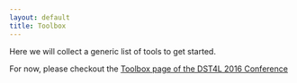 ```yaml
---
layout: default
title: Toolbox
---
```


Here we will collect a generic list of tools to get started.

For now, please checkout the [Toolbox page of the DST4L 2016 Conference](http://dst4l.info/dst4l2016/toolbox.html)

